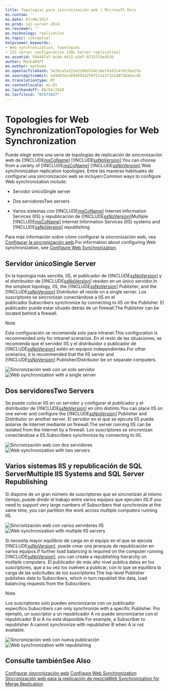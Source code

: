 ```yaml
---
title: Topologías para sincronización web | Microsoft Docs
ms.custom: ''
ms.date: 03/06/2017
ms.prod: sql-server-2014
ms.reviewer: ''
ms.technology: replication
ms.topic: conceptual
helpviewer_keywords:
- Web synchronization, topologies
- IIS server configuration [SQL Server replication]
ms.assetid: 59444faf-bcb6-4421-a3df-8715753e453b
author: MashaMSFT
ms.author: mathoma
ms.openlocfilehash: 5e28ca5a222e2286d154c16ef41d3147dc56e25a
ms.sourcegitcommit: ad4d92dce894592a259721a1571b1d8736abacdb
ms.translationtype: MT
ms.contentlocale: es-ES
ms.lasthandoff: 08/04/2020
ms.locfileid: "87673637"
---
```

# <a name="topologies-for-web-synchronization"></a><span data-ttu-id="ea65c-102">Topologies for Web Synchronization</span><span class="sxs-lookup"><span data-stu-id="ea65c-102">Topologies for Web Synchronization</span></span>
  <span data-ttu-id="ea65c-103">Puede elegir entre una serie de topologías de replicación de sincronización web de [!INCLUDE[msCoName](../../includes/msconame-md.md)] [!INCLUDE[ssNoVersion](../../includes/ssnoversion-md.md)].</span><span class="sxs-lookup"><span data-stu-id="ea65c-103">You can choose from a variety of [!INCLUDE[msCoName](../../includes/msconame-md.md)] [!INCLUDE[ssNoVersion](../../includes/ssnoversion-md.md)] Web synchronization replication topologies.</span></span> <span data-ttu-id="ea65c-104">Entre las maneras habituales de configurar una sincronización web se incluyen:</span><span class="sxs-lookup"><span data-stu-id="ea65c-104">Common ways to configure Web synchronization include:</span></span>  
  
-   <span data-ttu-id="ea65c-105">Servidor único</span><span class="sxs-lookup"><span data-stu-id="ea65c-105">Single server</span></span>  
  
-   <span data-ttu-id="ea65c-106">Dos servidores</span><span class="sxs-lookup"><span data-stu-id="ea65c-106">Two servers</span></span>  
  
-   <span data-ttu-id="ea65c-107">Varios sistemas con [!INCLUDE[msCoName](../../includes/msconame-md.md)] Internet Information Services (IIS) y republicación de [!INCLUDE[ssNoVersion](../../includes/ssnoversion-md.md)]</span><span class="sxs-lookup"><span data-stu-id="ea65c-107">Multiple [!INCLUDE[msCoName](../../includes/msconame-md.md)] Internet Information Services (IIS) systems and [!INCLUDE[ssNoVersion](../../includes/ssnoversion-md.md)] republishing</span></span>  
  
 <span data-ttu-id="ea65c-108">Para más información sobre cómo configurar la sincronización web, vea [Configurar la sincronización web](configure-web-synchronization.md).</span><span class="sxs-lookup"><span data-stu-id="ea65c-108">For information about configuring Web synchronization, see [Configure Web Synchronization](configure-web-synchronization.md).</span></span>  
  
## <a name="single-server"></a><span data-ttu-id="ea65c-109">Servidor único</span><span class="sxs-lookup"><span data-stu-id="ea65c-109">Single Server</span></span>  
 <span data-ttu-id="ea65c-110">En la topología más sencilla, IIS, el publicador de [!INCLUDE[ssNoVersion](../../includes/ssnoversion-md.md)] y el distribuidor de [!INCLUDE[ssNoVersion](../../includes/ssnoversion-md.md)] residen en un único servidor.</span><span class="sxs-lookup"><span data-stu-id="ea65c-110">In the simplest topology, IIS, the [!INCLUDE[ssNoVersion](../../includes/ssnoversion-md.md)] Publisher, and the [!INCLUDE[ssNoVersion](../../includes/ssnoversion-md.md)] Distributor all reside on a single server.</span></span> <span data-ttu-id="ea65c-111">Los suscriptores se sincronizan conectándose a IIS en el publicador.</span><span class="sxs-lookup"><span data-stu-id="ea65c-111">Subscribers synchronize by connecting to IIS on the Publisher.</span></span> <span data-ttu-id="ea65c-112">El publicador puede estar situado detrás de un firewall.</span><span class="sxs-lookup"><span data-stu-id="ea65c-112">The Publisher can be located behind a firewall.</span></span>  
  
> [!NOTE]  
>  <span data-ttu-id="ea65c-113">Esta configuración se recomienda solo para intranet.</span><span class="sxs-lookup"><span data-stu-id="ea65c-113">This configuration is recommended only for intranet scenarios.</span></span> <span data-ttu-id="ea65c-114">En el resto de las situaciones, se recomienda que el servidor IIS y el distribuidor o publicador de [!INCLUDE[ssNoVersion](../../includes/ssnoversion-md.md)] estén en equipos independientes.</span><span class="sxs-lookup"><span data-stu-id="ea65c-114">For other scenarios, it is recommended that the IIS server and [!INCLUDE[ssNoVersion](../../includes/ssnoversion-md.md)] Publisher/Distributor be on separate computers.</span></span>  
  
 <span data-ttu-id="ea65c-115">![Sincronización web con un solo servidor](media/web-sync02.gif "Sincronización web con un solo servidor")</span><span class="sxs-lookup"><span data-stu-id="ea65c-115">![Web synchronization with a single server](media/web-sync02.gif "Web synchronization with a single server")</span></span>  
  
## <a name="two-servers"></a><span data-ttu-id="ea65c-116">Dos servidores</span><span class="sxs-lookup"><span data-stu-id="ea65c-116">Two Servers</span></span>  
 <span data-ttu-id="ea65c-117">Se puede colocar IIS en un servidor y configurar el publicador y el distribuidor de [!INCLUDE[ssNoVersion](../../includes/ssnoversion-md.md)] en otro distinto.</span><span class="sxs-lookup"><span data-stu-id="ea65c-117">You can place IIS on one server and configure the [!INCLUDE[ssNoVersion](../../includes/ssnoversion-md.md)] Publisher and Distributor on another server.</span></span> <span data-ttu-id="ea65c-118">El servidor en el que se ejecuta IIS puede aislarse de Internet mediante un firewall.</span><span class="sxs-lookup"><span data-stu-id="ea65c-118">The server running IIS can be isolated from the Internet by a firewall.</span></span> <span data-ttu-id="ea65c-119">Los suscriptores se sincronizan conectándose a IIS.</span><span class="sxs-lookup"><span data-stu-id="ea65c-119">Subscribers synchronize by connecting to IIS.</span></span>  
  
 <span data-ttu-id="ea65c-120">![Sincronización web con dos servidores](media/web-sync03.gif "Sincronización web con dos servidores")</span><span class="sxs-lookup"><span data-stu-id="ea65c-120">![Web synchronization with two servers](media/web-sync03.gif "Web synchronization with two servers")</span></span>  
  
## <a name="multiple-iis-systems-and-sql-server-republishing"></a><span data-ttu-id="ea65c-121">Varios sistemas IIS y republicación de SQL Server</span><span class="sxs-lookup"><span data-stu-id="ea65c-121">Multiple IIS Systems and SQL Server Republishing</span></span>  
 <span data-ttu-id="ea65c-122">Si dispone de un gran número de suscriptores que se sincronizan al mismo tiempo, puede dividir el trabajo entre varios equipos que ejecuten IIS.</span><span class="sxs-lookup"><span data-stu-id="ea65c-122">If you need to support very large numbers of Subscribers that synchronize at the same time, you can partition the work across multiple computers running IIS.</span></span>  
  
 <span data-ttu-id="ea65c-123">![Sincronización web con varios servidores IIS](media/web-sync04.gif "Sincronización web con varios servidores IIS")</span><span class="sxs-lookup"><span data-stu-id="ea65c-123">![Web synchronization with multiple IIS servers](media/web-sync04.gif "Web synchronization with multiple IIS servers")</span></span>  
  
 <span data-ttu-id="ea65c-124">Si necesita mayor equilibrio de carga en el equipo en el que se ejecuta [!INCLUDE[ssNoVersion](../../includes/ssnoversion-md.md)], puede crear una jerarquía de republicación en varios equipos.</span><span class="sxs-lookup"><span data-stu-id="ea65c-124">If further load balancing is required on the computer running [!INCLUDE[ssNoVersion](../../includes/ssnoversion-md.md)], you can create a republishing hierarchy on multiple computers.</span></span> <span data-ttu-id="ea65c-125">El publicador de más alto nivel publica datos en los suscriptores, que a su vez los vuelven a publicar, con lo que se equilibra la carga de las solicitudes de los suscriptores.</span><span class="sxs-lookup"><span data-stu-id="ea65c-125">The top-level Publisher publishes data to Subscribers, which in turn republish the data, load balancing requests from the Subscribers.</span></span>  
  
> [!NOTE]  
>  <span data-ttu-id="ea65c-126">Los suscriptores solo pueden sincronizarse con un publicador específico.</span><span class="sxs-lookup"><span data-stu-id="ea65c-126">Subscribers can only synchronize with a specific Publisher.</span></span> <span data-ttu-id="ea65c-127">Por ejemplo, un suscriptor a un republicador A no puede sincronizarse con el republicador B si A no está disponible.</span><span class="sxs-lookup"><span data-stu-id="ea65c-127">For example, a Subscriber to republisher A cannot synchronize with republisher B when A is not available.</span></span>  
  
 <span data-ttu-id="ea65c-128">![Sincronización web con nueva publicación](media/web-sync05.gif "Sincronización web con nueva publicación")</span><span class="sxs-lookup"><span data-stu-id="ea65c-128">![Web synchronization with republishing](media/web-sync05.gif "Web synchronization with republishing")</span></span>  
  
## <a name="see-also"></a><span data-ttu-id="ea65c-129">Consulte también</span><span class="sxs-lookup"><span data-stu-id="ea65c-129">See Also</span></span>  
 <span data-ttu-id="ea65c-130">[Configurar sincronización web](configure-web-synchronization.md) </span><span class="sxs-lookup"><span data-stu-id="ea65c-130">[Configure Web Synchronization](configure-web-synchronization.md) </span></span>  
 [<span data-ttu-id="ea65c-131">Sincronización web para la replicación de mezcla</span><span class="sxs-lookup"><span data-stu-id="ea65c-131">Web Synchronization for Merge Replication</span></span>](web-synchronization-for-merge-replication.md)  
  
  
